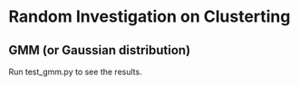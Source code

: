 # Random Investigation on Clusterting

## GMM (or Gaussian distribution)

Run test_gmm.py to see the results.

